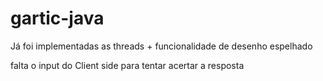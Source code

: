 # gartic-java

Já foi implementadas as threads + funcionalidade de desenho espelhado

falta o input do Client side para tentar acertar a resposta
